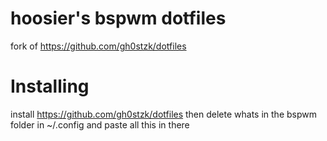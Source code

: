 # hoosier's bspwm dotfiles
fork of https://github.com/gh0stzk/dotfiles

# Installing
install https://github.com/gh0stzk/dotfiles
then delete whats in the bspwm folder in ~/.config
and paste all this in there